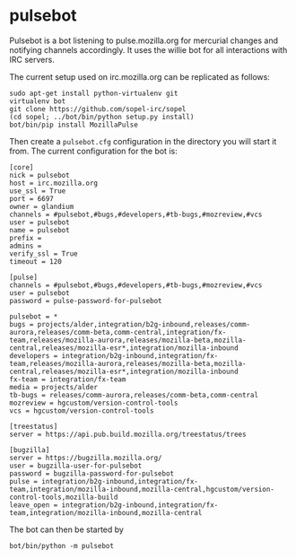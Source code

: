 pulsebot
========

Pulsebot is a bot listening to pulse.mozilla.org for mercurial changes and notifying channels accordingly. It uses the willie bot for all interactions with IRC servers.

The current setup used on irc.mozilla.org can be replicated as follows:

```
sudo apt-get install python-virtualenv git
virtualenv bot
git clone https://github.com/sopel-irc/sopel
(cd sopel; ../bot/bin/python setup.py install)
bot/bin/pip install MozillaPulse
```

Then create a ```pulsebot.cfg``` configuration in the directory you will start it from. The current configuration for the bot is:

```
[core]
nick = pulsebot
host = irc.mozilla.org
use_ssl = True
port = 6697
owner = glandium
channels = #pulsebot,#bugs,#developers,#tb-bugs,#mozreview,#vcs
user = pulsebot
name = pulsebot
prefix =
admins =
verify_ssl = True
timeout = 120

[pulse]
channels = #pulsebot,#bugs,#developers,#tb-bugs,#mozreview,#vcs
user = pulsebot
password = pulse-password-for-pulsebot

pulsebot = *
bugs = projects/alder,integration/b2g-inbound,releases/comm-aurora,releases/comm-beta,comm-central,integration/fx-team,releases/mozilla-aurora,releases/mozilla-beta,mozilla-central,releases/mozilla-esr*,integration/mozilla-inbound
developers = integration/b2g-inbound,integration/fx-team,releases/mozilla-aurora,releases/mozilla-beta,mozilla-central,releases/mozilla-esr*,integration/mozilla-inbound
fx-team = integration/fx-team
media = projects/alder
tb-bugs = releases/comm-aurora,releases/comm-beta,comm-central
mozreview = hgcustom/version-control-tools
vcs = hgcustom/version-control-tools

[treestatus]
server = https://api.pub.build.mozilla.org/treestatus/trees

[bugzilla]
server = https://bugzilla.mozilla.org/
user = bugzilla-user-for-pulsebot
password = bugzilla-password-for-pulsebot
pulse = integration/b2g-inbound,integration/fx-team,integration/mozilla-inbound,mozilla-central,hgcustom/version-control-tools,mozilla-build
leave_open = integration/b2g-inbound,integration/fx-team,integration/mozilla-inbound,mozilla-central
```

The bot can then be started by
```
bot/bin/python -m pulsebot
```
